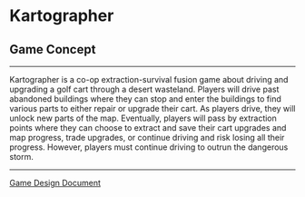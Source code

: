 # Kartographer

## Game Concept

---

Kartographer is a co-op extraction-survival fusion game about driving and upgrading a golf cart through a desert wasteland. Players will drive past abandoned buildings where they can stop and enter the buildings to find various parts to either repair or upgrade their cart. As players drive, they will unlock new parts of the map. Eventually, players will pass by extraction points where they can choose to extract and save their cart upgrades and map progress, trade upgrades, or continue driving and risk losing all their progress. However, players must continue driving to outrun the dangerous storm.

---

[Game Design Document](https://docs.google.com/document/d/14KN_Ifoyv4o1aBq00-vxLoxY2Le4OYspcUA4Ot9exIQ/edit?usp=sharing)
